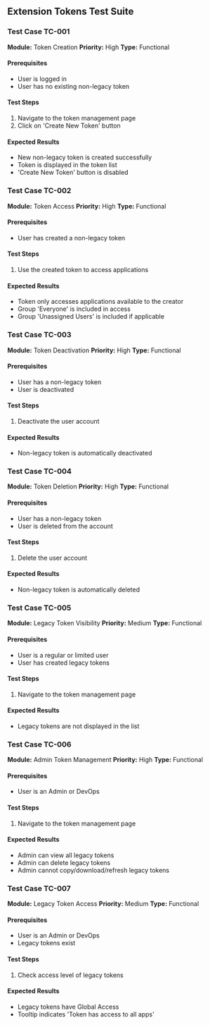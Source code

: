 ## Extension Tokens Test Suite

### Test Case TC-001
**Module:** Token Creation
**Priority:** High
**Type:** Functional
#### Prerequisites
- User is logged in
- User has no existing non-legacy token
#### Test Steps
1. Navigate to the token management page
2. Click on 'Create New Token' button
#### Expected Results
- New non-legacy token is created successfully
- Token is displayed in the token list
- 'Create New Token' button is disabled

### Test Case TC-002
**Module:** Token Access
**Priority:** High
**Type:** Functional
#### Prerequisites
- User has created a non-legacy token
#### Test Steps
1. Use the created token to access applications
#### Expected Results
- Token only accesses applications available to the creator
- Group 'Everyone' is included in access
- Group 'Unassigned Users' is included if applicable

### Test Case TC-003
**Module:** Token Deactivation
**Priority:** High
**Type:** Functional
#### Prerequisites
- User has a non-legacy token
- User is deactivated
#### Test Steps
1. Deactivate the user account
#### Expected Results
- Non-legacy token is automatically deactivated

### Test Case TC-004
**Module:** Token Deletion
**Priority:** High
**Type:** Functional
#### Prerequisites
- User has a non-legacy token
- User is deleted from the account
#### Test Steps
1. Delete the user account
#### Expected Results
- Non-legacy token is automatically deleted

### Test Case TC-005
**Module:** Legacy Token Visibility
**Priority:** Medium
**Type:** Functional
#### Prerequisites
- User is a regular or limited user
- User has created legacy tokens
#### Test Steps
1. Navigate to the token management page
#### Expected Results
- Legacy tokens are not displayed in the list

### Test Case TC-006
**Module:** Admin Token Management
**Priority:** High
**Type:** Functional
#### Prerequisites
- User is an Admin or DevOps
#### Test Steps
1. Navigate to the token management page
#### Expected Results
- Admin can view all legacy tokens
- Admin can delete legacy tokens
- Admin cannot copy/download/refresh legacy tokens

### Test Case TC-007
**Module:** Legacy Token Access
**Priority:** Medium
**Type:** Functional
#### Prerequisites
- User is an Admin or DevOps
- Legacy tokens exist
#### Test Steps
1. Check access level of legacy tokens
#### Expected Results
- Legacy tokens have Global Access
- Tooltip indicates 'Token has access to all apps'

